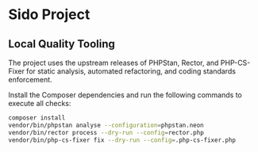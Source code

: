 # Sido Project

## Local Quality Tooling

The project uses the upstream releases of PHPStan, Rector, and PHP-CS-Fixer for static analysis, automated refactoring, and coding standards enforcement.

Install the Composer dependencies and run the following commands to execute all checks:

```bash
composer install
vendor/bin/phpstan analyse --configuration=phpstan.neon
vendor/bin/rector process --dry-run --config=rector.php
vendor/bin/php-cs-fixer fix --dry-run --config=.php-cs-fixer.php
```
